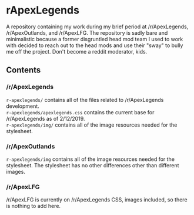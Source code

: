 # rApexLegends
A repository containing my work during my brief period at /r/ApexLegends, /r/ApexOutlands, and /r/ApexLFG. The repository is sadly bare and minimalistic because a former disgruntled head mod team I used to work with decided to reach out to the head mods and use their "sway" to bully me off the project. Don't become a reddit moderator, kids.

## Contents

### /r/ApexLegends
`r-apexlegends/` contains all of the files related to /r/ApexLegends development.  
`r-apexlegends/apexlegends.css` contains the current base for /r/ApexLegends as of 2/12/2019.  
`r-apexlegends/img/` contains all of the image resources needed for the stylesheet.  

### /r/ApexOutlands
`r-apexlegends/img` contains all of the image resources needed for the stylesheet. The stylesheet has no other differences other than different images.

### /r/ApexLFG
/r/ApexLFG is currently on /r/ApexLegends CSS, images included, so there is nothing to add here.

